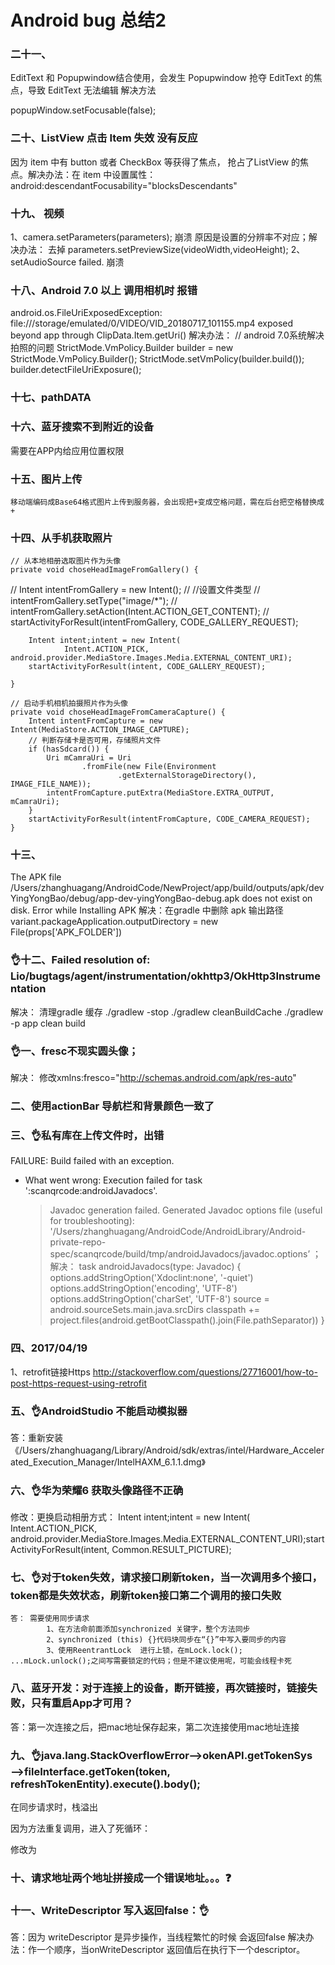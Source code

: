 # Android bug 总结2

### 二十一、
EditText 和 Popupwindow结合使用，会发生 Popupwindow 抢夺 EditText 的焦点，导致 EditText 无法编辑
解决方法

popupWindow.setFocusable(false);


### 二十、ListView 点击 Item 失效 没有反应
因为 item 中有 button 或者 CheckBox 等获得了焦点， 抢占了ListView 的焦点。解决办法：在 item 中设置属性：
android:descendantFocusability="blocksDescendants"

### 十九、 视频
1、camera.setParameters(parameters); 崩溃
     原因是设置的分辨率不对应；解决办法： 去掉
parameters.setPreviewSize(videoWidth,videoHeight);
2、setAudioSource failed. 崩溃

### 十八、Android 7.0 以上 调用相机时 报错

android.os.FileUriExposedException: file:///storage/emulated/0/VIDEO/VID_20180717_101155.mp4 exposed beyond app through ClipData.Item.getUri()
解决办法：
        // android 7.0系统解决拍照的问题
        StrictMode.VmPolicy.Builder builder = new StrictMode.VmPolicy.Builder();
        StrictMode.setVmPolicy(builder.build());
        builder.detectFileUriExposure(); 


### 十七、pathDATA

### 十六、蓝牙搜索不到附近的设备
需要在APP内给应用位置权限

### 十五、图片上传
    移动端编码成Base64格式图片上传到服务器，会出现把+变成空格问题，需在后台把空格替换成+

### 十四、从手机获取照片
    // 从本地相册选取图片作为头像
    private void choseHeadImageFromGallery() {
//        Intent intentFromGallery = new Intent();
//        //设置文件类型
//        intentFromGallery.setType("image/*");
//        intentFromGallery.setAction(Intent.ACTION_GET_CONTENT);
//        startActivityForResult(intentFromGallery, CODE_GALLERY_REQUEST);

        Intent intent;intent = new Intent(
                Intent.ACTION_PICK,        android.provider.MediaStore.Images.Media.EXTERNAL_CONTENT_URI);
        startActivityForResult(intent, CODE_GALLERY_REQUEST);

    }

    // 启动手机相机拍摄照片作为头像
    private void choseHeadImageFromCameraCapture() {
        Intent intentFromCapture = new Intent(MediaStore.ACTION_IMAGE_CAPTURE);
        // 判断存储卡是否可用，存储照片文件
        if (hasSdcard()) {
            Uri mCamraUri = Uri
                    .fromFile(new File(Environment
                            .getExternalStorageDirectory(), IMAGE_FILE_NAME));
            intentFromCapture.putExtra(MediaStore.EXTRA_OUTPUT, mCamraUri);
        }
        startActivityForResult(intentFromCapture, CODE_CAMERA_REQUEST);
    }
    
### 十三、
The APK file /Users/zhanghuagang/AndroidCode/NewProject/app/build/outputs/apk/devYingYongBao/debug/app-dev-yingYongBao-debug.apk does not exist on disk.
Error while Installing APK
解决：在gradle 中删除 apk 输出路径
variant.packageApplication.outputDirectory = new File(props['APK_FOLDER'])

### 👌十二、Failed resolution of: Lio/bugtags/agent/instrumentation/okhttp3/OkHttp3Instrumentation
解决：
清理gradle 缓存
./gradlew -stop
./gradlew cleanBuildCache
./gradlew -p app clean build 

### 👌一、fresc不现实圆头像；
解决：
修改xmlns:fresco="http://schemas.android.com/apk/res-auto"
### 二、使用actionBar 导航栏和背景颜色一致了 
### 三、👌私有库在上传文件时，出错
 FAILURE: Build failed with an exception.
* What went wrong:
    Execution failed for task ':scanqrcode:androidJavadocs'.
    > Javadoc generation failed. Generated Javadoc options file (useful for troubleshooting):                         '/Users/zhanghuagang/AndroidCode/AndroidLibrary/Android-private-repo-        spec/scanqrcode/build/tmp/androidJavadocs/javadoc.options’
；
解决：
task androidJavadocs(type: Javadoc) {
    options.addStringOption('Xdoclint:none', '-quiet')
    options.addStringOption('encoding', 'UTF-8')
    options.addStringOption('charSet', 'UTF-8')
    source = android.sourceSets.main.java.srcDirs
    classpath += project.files(android.getBootClasspath().join(File.pathSeparator))
}

### 四、2017/04/19

1、retrofit链接Https http://stackoverflow.com/questions/27716001/how-to-post-https-request-using-retrofit


### 五、👌AndroidStudio 不能启动模拟器
答：重新安装《/Users/zhanghuagang/Library/Android/sdk/extras/intel/Hardware_Accelerated_Execution_Manager/IntelHAXM_6.1.1.dmg》

### 六、👌华为荣耀6 获取头像路径不正确
修改：更换启动相册方式：
Intent intent;intent = new Intent(
        Intent.ACTION_PICK,        android.provider.MediaStore.Images.Media.EXTERNAL_CONTENT_URI);startActivityForResult(intent, Common.RESULT_PICTURE);

### 七、👌对于token失效，请求接口刷新token，当一次调用多个接口，token都是失效状态，刷新token接口第二个调用的接口失败

    答： 需要使用同步请求
            1、在方法命前面添加synchronized 关键字，整个方法同步
            2、synchronized (this) {}代码块同步在“{}”中写入要同步的内容
            3、使用ReentrantLock  进行上锁，在mLock.lock(); ...mLock.unlock();之间写需要锁定的代码；但是不建议使用呢，可能会线程卡死
            
### 八、蓝牙开发：对于连接上的设备，断开链接，再次链接时，链接失败，只有重启App才可用？
答：第一次连接之后，把mac地址保存起来，第二次连接使用mac地址连接

### 九、👌java.lang.StackOverflowError——>okenAPI.getTokenSys——>fileInterface.getToken(token, refreshTokenEntity).execute().body();
在同步请求时，栈溢出

因为方法重复调用，进入了死循环：

修改为

### 十、请求地址两个地址拼接成一个错误地址。。。❓

### 十一、WriteDescriptor 写入返回false：👌
答：因为 writeDescriptor 是异步操作，当线程繁忙的时候 会返回false 
解决办法：作一个顺序，当onWriteDescriptor 返回值后在执行下一个descriptor。
